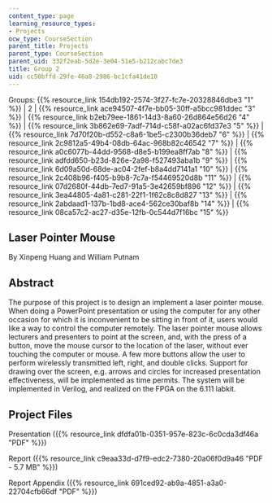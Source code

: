 ```yaml
---
content_type: page
learning_resource_types:
- Projects
ocw_type: CourseSection
parent_title: Projects
parent_type: CourseSection
parent_uid: 332f2eab-5d2e-3e04-51e5-b212cabc7de3
title: Group 2
uid: cc50bffd-29fe-46a8-2986-bc1cfa41de10
---
```


Groups: {{% resource_link 154db192-2574-3f27-fc7e-20328846dbe3 "1" %}} | 2 | {{% resource_link ace94507-4f7e-bb05-30ff-a5bcc981ddec "3" %}} | {{% resource_link b2eb79ee-1861-14d3-8a60-26d864e56d26 "4" %}} | {{% resource_link 3b862e69-7adf-714d-c58f-a02ac6fd37e3 "5" %}} | {{% resource_link 7d70f20b-d552-c8a6-1be5-c2300b36deb7 "6" %}} | {{% resource_link 2c9812a5-49b4-08db-64ac-968b82c46542 "7" %}} | {{% resource_link a0c6077b-44dd-9568-d8e5-b199ea8ff7ab "8" %}} | {{% resource_link adfdd650-b23d-826e-2a98-f527493aba1b "9" %}} | {{% resource_link 6d09a50d-68de-ac04-2fef-b8a4dd7141a1 "10" %}} | {{% resource_link 2c408b96-f405-b9b8-7c7a-f54469520d8b "11" %}} | {{% resource_link 07d2680f-44db-7ed7-91a5-3e42659bf896 "12" %}} | {{% resource_link 3ea44805-4a81-c281-22f1-1f62c8c8d827 "13" %}} | {{% resource_link 2abdaad1-137b-1bd8-ace4-562ce30baf8b "14" %}} | {{% resource_link 08ca57c2-ac27-d35e-12fb-0c544d7f16bc "15" %}}

Laser Pointer Mouse
-------------------

By Xinpeng Huang and William Putnam

Abstract
--------

The purpose of this project is to design an implement a laser pointer mouse. When doing a PowerPoint presentation or using the computer for any other occasion for which it is inconvenient to be sitting in front of it, users would like a way to control the computer remotely. The laser pointer mouse allows lecturers and presenters to point at the screen, and, with the press of a button, move the mouse cursor to the location of the laser, without ever touching the computer or mouse. A few more buttons allow the user to perform wirelessly transmitted left, right, and double clicks. Support for drawing over the screen, e.g. arrows and circles for increased presentation effectiveness, will be implemented as time permits. The system will be implemented in Verilog, and realized on the FPGA on the 6.111 labkit.

Project Files
-------------

Presentation ({{% resource_link dfdfa01b-0351-957e-823c-6c0cda3df46a "PDF" %}})

Report ({{% resource_link c9eaa33d-d7f9-edc2-7380-20a06f0d9a46 "PDF - 5.7 MB" %}})

Report Appendix ({{% resource_link 691ced92-ab9a-4851-a3a0-22704cfb66df "PDF" %}})